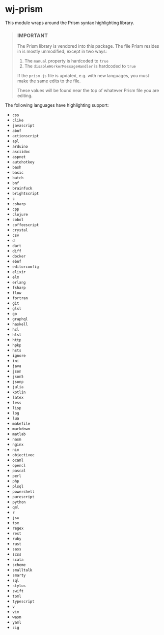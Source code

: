 # wj-prism

This module wraps around the Prism syntax highlighting library.

> ### IMPORTANT
> The Prism library is vendored into this package. The file Prism resides in is mostly unmodified, except in two ways:
> 1. The `manual` property is hardcoded to `true`
> 2. The `disableWorkerMessageHandler` is hardcoded to `true`
>
> If the `prism.js` file is updated, e.g. with new languages, you must make the same edits to the file.
>
> These values will be found near the top of whatever Prism file you are editing.

The following languages have highlighting support:
* `css`
* `clike`
* `javascript`
* `abnf`
* `actionscript`
* `apl`
* `arduino`
* `asciidoc`
* `aspnet`
* `autohotkey`
* `bash`
* `basic`
* `batch`
* `bnf`
* `brainfuck`
* `brightscript`
* `c`
* `csharp`
* `cpp`
* `clojure`
* `cobol`
* `coffeescript`
* `crystal`
* `csv`
* `d`
* `dart`
* `diff`
* `docker`
* `ebnf`
* `editorconfig`
* `elixir`
* `elm`
* `erlang`
* `fsharp`
* `flow`
* `fortran`
* `git`
* `glsl`
* `go`
* `graphql`
* `haskell`
* `hcl`
* `hlsl`
* `http`
* `hpkp`
* `hsts`
* `ignore`
* `ini`
* `java`
* `json`
* `json5`
* `jsonp`
* `julia`
* `kotlin`
* `latex`
* `less`
* `lisp`
* `log`
* `lua`
* `makefile`
* `markdown`
* `matlab`
* `nasm`
* `nginx`
* `nim`
* `objectivec`
* `ocaml`
* `opencl`
* `pascal`
* `perl`
* `php`
* `plsql`
* `powershell`
* `purescript`
* `python`
* `qml`
* `r`
* `jsx`
* `tsx`
* `regex`
* `rest`
* `ruby`
* `rust`
* `sass`
* `scss`
* `scala`
* `scheme`
* `smalltalk`
* `smarty`
* `sql`
* `stylus`
* `swift`
* `toml`
* `typescript`
* `v`
* `vim`
* `wasm`
* `yaml`
* `zig`
